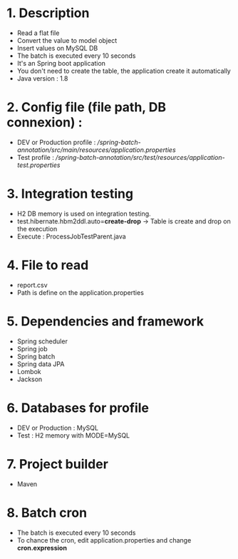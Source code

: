 # 1.	Description
*	Read a flat file
*	Convert the value to model object
*	Insert values on MySQL DB
*	The batch is executed every 10 seconds
*	It's an Spring boot application
*	You don't need to create the table, the application create it automatically
*	Java version : 1.8

# 2.	Config file (file path, DB connexion) :
*	DEV or Production profile : */spring-batch-annotation/src/main/resources/application.properties*
*	Test profile : */spring-batch-annotation/src/test/resources/application-test.properties*


# 3.	Integration testing
*	H2 DB memory is used on integration testing.
*	test.hibernate.hbm2ddl.auto=**create-drop** -> Table is create and drop on the execution
*	Execute : ProcessJobTestParent.java

# 4.	File to read
*	report.csv
*	Path is define on the application.properties

# 5.	Dependencies and framework
*	Spring scheduler
*	Spring job
*	Spring batch
*	Spring data JPA
*	Lombok
*	Jackson

# 6.	Databases for profile
*	DEV or Production : MySQL
*	Test : H2 memory with MODE=MySQL

# 7.	Project builder
*	Maven

# 8.	Batch cron
*	The batch is executed every 10 seconds
*	To chance the cron, edit application.properties and change **cron.expression**